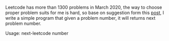 Leetcode has more than 1300 problems in March 2020, the way to choose proper problem suits for me is hard, so base on suggestion form this [post](https://leetcode.com/discuss/general-discussion/522705/1000-LeetCode-Problems-within-a-Year), I write a simple program that given a problem number, it will returns next problem number.

Usage: next-leetcode number
